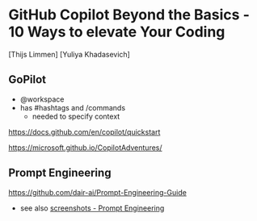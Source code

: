 # GitHub Copilot Beyond the Basics - 10 Ways to elevate Your Coding

[Thijs Limmen] [Yuliya Khadasevich]

## GoPilot

- @workspace
- has #hashtags and /commands
  - needed to specify context

https://docs.github.com/en/copilot/quickstart

https://microsoft.github.io/CopilotAdventures/

## Prompt Engineering
https://github.com/dair-ai/Prompt-Engineering-Guide

- see also [screenshots - Prompt Engineering](./images/gopilot/)
